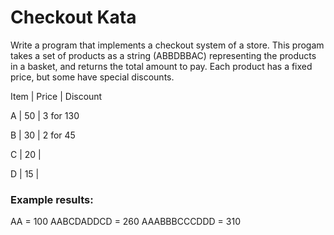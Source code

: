 # Checkout Kata

Write a program that implements a checkout system of a store.
This progam takes a set of products as a string (ABBDBBAC) representing the products in a basket,
and returns the total amount to pay. Each product has a fixed price, but some have special discounts.

Item | Price | Discount

A | 50 | 3 for 130

B | 30 | 2 for 45

C | 20 |

D | 15 |

### Example results:

AA = 100
AABCDADDCD = 260
AAABBBCCCDDD = 310

